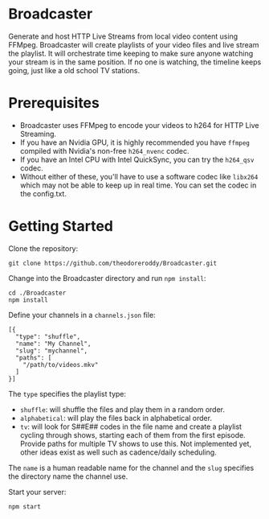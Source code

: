# Broadcaster
Generate and host HTTP Live Streams from local video content using FFMpeg. Broadcaster will create playlists of your video files and live stream the playlist. It will orchestrate time keeping to make sure anyone watching your stream is in the same position. If no one is watching, the timeline keeps going, just like a old school TV stations.

# Prerequisites
* Broadcaster uses FFMpeg to encode your videos to h264 for HTTP Live Streaming.
* If you have an Nvidia GPU, it is highly recommended you have `ffmpeg` compiled with Nvidia's non-free `h264_nvenc` codec.
* If you have an Intel CPU with Intel QuickSync, you can try the `h264_qsv` codec.
* Without either of these, you'll have to use a software codec like `libx264` which may not be able to keep up in real time. You can set the codec in the config.txt.

# Getting Started

Clone the repository:
```
git clone https://github.com/theodoreroddy/Broadcaster.git
```

Change into the Broadcaster directory and run `npm install`:
```
cd ./Broadcaster
npm install
```

Define your channels in a `channels.json` file:
```
[{
  "type": "shuffle",
  "name": "My Channel",
  "slug": "mychannel",
  "paths": [
    "/path/to/videos.mkv"
  ]
}]
``` 

The `type` specifies the playlist type:
* `shuffle`: will shuffle the files and play them in a random order.
* `alphabetical`: will play the files back in alphabetical order.
* `tv`: will look for S##E## codes in the file name and create a playlist cycling through shows, starting each of them from the first episode. Provide paths for multiple TV shows to use this. Not implemented yet, other ideas exist as well such as cadence/daily scheduling.

The `name` is a human readable name for the channel and the `slug` specifies the directory name the channel use.

Start your server:
```
npm start
```